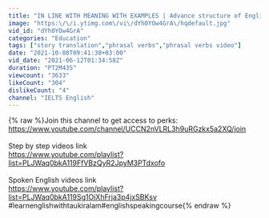 ```yaml
---
title: "IN LINE WITH MEANING WITH EXAMPLES | Advance structure of English | English bolna kaise sikhe video"
image: "https:\/\/i.ytimg.com\/vi\/dYh0YOw4GrA\/hqdefault.jpg"
vid_id: "dYh0YOw4GrA"
categories: "Education"
tags: ["story translation","phrasal verbs","phrasal verbs video"]
date: "2021-10-08T09:41:30+03:00"
vid_date: "2021-06-12T01:34:58Z"
duration: "PT2M43S"
viewcount: "3633"
likeCount: "304"
dislikeCount: "4"
channel: "IELTS English"
---
```

{% raw %}Join this channel to get access to perks:<br /><a rel="nofollow" target="blank" href="https://www.youtube.com/channel/UCCN2nVLRL3h9uRGzkx5a2XQ/join">https://www.youtube.com/channel/UCCN2nVLRL3h9uRGzkx5a2XQ/join</a><br /><br />Step by step videos link<br /><a rel="nofollow" target="blank" href="https://www.youtube.com/playlist?list=PLJWaq0bkA119FfVBzQyR2JpyM3PTdxofo">https://www.youtube.com/playlist?list=PLJWaq0bkA119FfVBzQyR2JpyM3PTdxofo</a><br /><br />Spoken English videos link<br /><a rel="nofollow" target="blank" href="https://www.youtube.com/playlist?list=PLJWaq0bkA119Sg1OiXhFrja3p4jxSBKsv">https://www.youtube.com/playlist?list=PLJWaq0bkA119Sg1OiXhFrja3p4jxSBKsv</a><br />#learnenglishwithtaukiralam#englishspeakingcourse{% endraw %}
